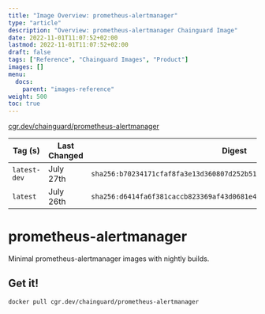 ```yaml
---
title: "Image Overview: prometheus-alertmanager"
type: "article"
description: "Overview: prometheus-alertmanager Chainguard Image"
date: 2022-11-01T11:07:52+02:00
lastmod: 2022-11-01T11:07:52+02:00
draft: false
tags: ["Reference", "Chainguard Images", "Product"]
images: []
menu:
  docs:
    parent: "images-reference"
weight: 500
toc: true
---
```


[cgr.dev/chainguard/prometheus-alertmanager](https://github.com/chainguard-images/images/tree/main/images/prometheus-alertmanager)

| Tag (s)       | Last Changed | Digest                                                                    |
|---------------|--------------|---------------------------------------------------------------------------|
|  `latest-dev` | July 27th    | `sha256:b70234171cfaf8fa3e13d360807d252b517510d9c0908c23ccb68e452b367a8f` |
|  `latest`     | July 26th    | `sha256:d6414fa6f381caccb823369af43d0681e4ade325bc9faf052885e18b29ded907` |

# prometheus-alertmanager

Minimal prometheus-alertmanager images with nightly builds.

## Get it!

```shell
docker pull cgr.dev/chainguard/prometheus-alertmanager
```
